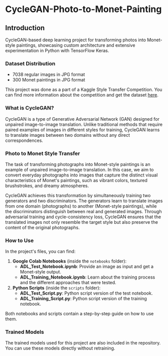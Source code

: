 # CycleGAN-Photo-to-Monet-Painting

## Introduction
CycleGAN-based deep learning project for transforming photos into Monet-style paintings, showcasing custom architecture and extensive experimentation in Python with TensorFlow Keras.

### Dataset Distribution
* 7038 regular images in JPG format
* 300 Monet paintings in JPG format

This project was done as a part of a Kaggle Style Transfer Competition. You can find more information about the competition and get the dataset [here](https://www.kaggle.com/competitions/gan-getting-started/overview).

### What is CycleGAN?

CycleGAN is a type of Generative Adversarial Network (GAN) designed for unpaired image-to-image translation. Unlike traditional methods that require paired examples of images in different styles for training, CycleGAN learns to translate images between two domains without any direct correspondences.

### Photo to Monet Style Transfer

The task of transforming photographs into Monet-style paintings is an example of unpaired image-to-image translation. In this case, we aim to convert everyday photographs into images that capture the distinct visual characteristics of Monet's paintings, such as vibrant colors, textured brushstrokes, and dreamy atmospheres.

CycleGAN achieves this transformation by simultaneously training two generators and two discriminators. The generators learn to translate images from one domain (photographs) to another (Monet-style paintings), while the discriminators distinguish between real and generated images. Through adversarial training and cycle-consistency loss, CycleGAN ensures that the translated images not only resemble the target style but also preserve the content of the original photographs.

### How to Use

In the project's files, you can find:
1. **Google Colab Notebooks** (inside the `notebooks` folder):
    * **ADL_Test_Notebook.ipynb**: Provide an image as input and get a Monet-style output.
    * **ADL_Training_Notebook.ipynb**: Learn about the training process and the different approaches that were tested.
2. **Python Scripts** (inside the `scripts` folder):
    * **ADL_Test_Script.py**: Python script version of the test notebook.
    * **ADL_Training_Script.py**: Python script version of the training notebook.

Both notebooks and scripts contain a step-by-step guide on how to use them.

### Trained Models
The trained models used for this project are also included in the repository. You can use these models directly without retraining.
